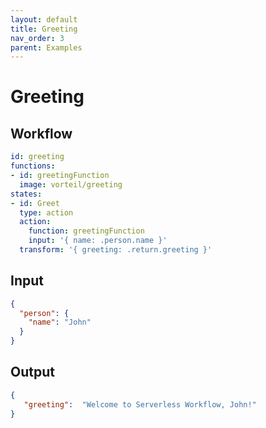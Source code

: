 ```yaml
---
layout: default
title: Greeting
nav_order: 3
parent: Examples
---
```


# Greeting

## Workflow 

```yaml
id: greeting
functions: 
- id: greetingFunction
  image: vorteil/greeting
states:
- id: Greet
  type: action
  action:
    function: greetingFunction
    input: '{ name: .person.name }'
  transform: '{ greeting: .return.greeting }'
```

## Input 

```json
{
  "person": {
    "name": "John"
  }
}
```

## Output 

```json
{
   "greeting":  "Welcome to Serverless Workflow, John!"
}
```